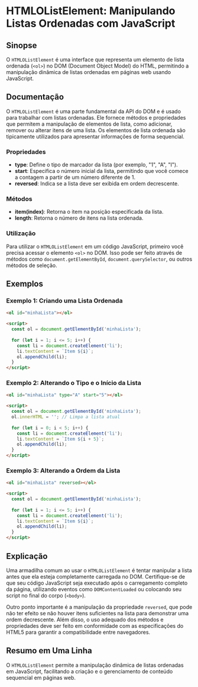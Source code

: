 <!--
Meta Description: # HTMLOListElement: Manipulando Listas Ordenadas com JavaScript ## Sinopse O `HTMLOListElement` é uma interface que representa um elemento de lista or...
Meta Keywords: lista, document, uma, script, htmlolistelement
-->

# HTMLOListElement: Manipulando Listas Ordenadas com JavaScript

## Sinopse
O `HTMLOListElement` é uma interface que representa um elemento de lista ordenada (`<ol>`) no DOM (Document Object Model) do HTML, permitindo a manipulação dinâmica de listas ordenadas em páginas web usando JavaScript.

## Documentação
O `HTMLOListElement` é uma parte fundamental da API do DOM e é usado para trabalhar com listas ordenadas. Ele fornece métodos e propriedades que permitem a manipulação de elementos de lista, como adicionar, remover ou alterar itens de uma lista. Os elementos de lista ordenada são tipicamente utilizados para apresentar informações de forma sequencial.

### Propriedades
- **type**: Define o tipo de marcador da lista (por exemplo, "1", "A", "I").
- **start**: Especifica o número inicial da lista, permitindo que você comece a contagem a partir de um número diferente de 1.
- **reversed**: Indica se a lista deve ser exibida em ordem decrescente.

### Métodos
- **item(index)**: Retorna o item na posição especificada da lista.
- **length**: Retorna o número de itens na lista ordenada.

### Utilização
Para utilizar o `HTMLOListElement` em um código JavaScript, primeiro você precisa acessar o elemento `<ol>` no DOM. Isso pode ser feito através de métodos como `document.getElementById`, `document.querySelector`, ou outros métodos de seleção.

## Exemplos

### Exemplo 1: Criando uma Lista Ordenada
```html
<ol id="minhaLista"></ol>

<script>
  const ol = document.getElementById('minhaLista');
  
  for (let i = 1; i <= 5; i++) {
    const li = document.createElement('li');
    li.textContent = `Item ${i}`;
    ol.appendChild(li);
  }
</script>
```

### Exemplo 2: Alterando o Tipo e o Início da Lista
```html
<ol id="minhaLista" type="A" start="5"></ol>

<script>
  const ol = document.getElementById('minhaLista');
  ol.innerHTML = ''; // Limpa a lista atual
  
  for (let i = 0; i < 5; i++) {
    const li = document.createElement('li');
    li.textContent = `Item ${i + 5}`;
    ol.appendChild(li);
  }
</script>
```

### Exemplo 3: Alterando a Ordem da Lista
```html
<ol id="minhaLista" reversed></ol>

<script>
  const ol = document.getElementById('minhaLista');
  
  for (let i = 1; i <= 5; i++) {
    const li = document.createElement('li');
    li.textContent = `Item ${i}`;
    ol.appendChild(li);
  }
</script>
```

## Explicação
Uma armadilha comum ao usar o `HTMLOListElement` é tentar manipular a lista antes que ela esteja completamente carregada no DOM. Certifique-se de que seu código JavaScript seja executado após o carregamento completo da página, utilizando eventos como `DOMContentLoaded` ou colocando seu script no final do corpo (`<body>`).

Outro ponto importante é a manipulação da propriedade `reversed`, que pode não ter efeito se não houver itens suficientes na lista para demonstrar uma ordem decrescente. Além disso, o uso adequado dos métodos e propriedades deve ser feito em conformidade com as especificações do HTML5 para garantir a compatibilidade entre navegadores.

## Resumo em Uma Linha
O `HTMLOListElement` permite a manipulação dinâmica de listas ordenadas em JavaScript, facilitando a criação e o gerenciamento de conteúdo sequencial em páginas web.